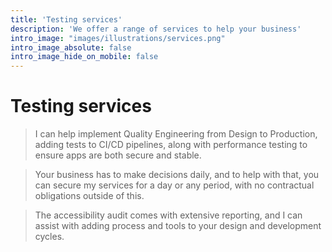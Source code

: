 ```yaml
---
title: 'Testing services'
description: 'We offer a range of services to help your business'
intro_image: "images/illustrations/services.png"
intro_image_absolute: false
intro_image_hide_on_mobile: false
---
```


# Testing services

> I can help implement Quality Engineering from Design to Production, adding tests to CI/CD pipelines, along with performance testing to ensure apps are both secure and stable.

> Your business has to make decisions daily, and to help with that, you can secure my services for a day or any period, with no contractual obligations outside of this.

>The accessibility audit comes with extensive reporting, and I can assist with adding process and tools to your design and development cycles.